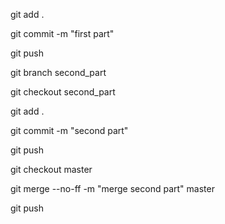 git add .

git commit -m "first part"

git push

git branch second_part

git checkout second_part

git add .

git commit -m "second part"

git push 

git checkout master

git merge --no-ff -m  "merge second part" master

git push
